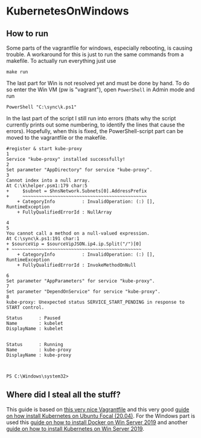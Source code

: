 # KubernetesOnWindows
## How to run
Some parts of the vagrantfile for windows, especially rebooting, is causing trouble. A workaround for this is just to run the same commands from a makefile.
To actually run everything just use
```
make run
```
The last part for Win is not resolved yet and must be done by hand. To do so enter the Win VM (pw is "vagrant"), open `PowerShell` in Admin mode and run 
```
PowerShell "C:\sync\k.ps1"
```
In the last part of the script I still run into errors (thats why the script currently prints out some numbering, to identify the lines that cause the errors).
Hopefully, when this is fixed, the PowerShell-script part can be moved to the vagrantfile or the makefile.
```
#register & start kube-proxy
1
Service "kube-proxy" installed successfully!
2
Set parameter "AppDirectory" for service "kube-proxy".
3
Cannot index into a null array.
At C:\k\helper.psm1:179 char:5
+     $subnet = $hnsNetwork.Subnets[0].AddressPrefix
+     ~~~~~~~~~~~~~~~~~~~~~~~~~~~~~~~~~~~~~~~~~~~~~~
    + CategoryInfo          : InvalidOperation: (:) [], RuntimeException
    + FullyQualifiedErrorId : NullArray

4
5
You cannot call a method on a null-valued expression.
At C:\sync\k.ps1:191 char:1
+ $sourceVip = $sourceVipJSON.ip4.ip.Split("/")[0]
+ ~~~~~~~~~~~~~~~~~~~~~~~~~~~~~~~~~~~~~~~~~~~~~~~~
    + CategoryInfo          : InvalidOperation: (:) [], RuntimeException
    + FullyQualifiedErrorId : InvokeMethodOnNull

6
Set parameter "AppParameters" for service "kube-proxy".
7
Set parameter "DependOnService" for service "kube-proxy".
8
kube-proxy: Unexpected status SERVICE_START_PENDING in response to START control.

Status      : Paused
Name        : kubelet
DisplayName : kubelet


Status      : Running
Name        : kube-proxy
DisplayName : kube-proxy



PS C:\Windows\system32>
```

## Where did I steal all the stuff?
This guide is based on [this very nice Vagrantfile](https://gist.github.com/danielepolencic/ef4ddb763fd9a18bf2f1eaaa2e337544) and this very good [guide on how install Kubernetes on Ubuntu Focal (20.04)](https://github.com/mialeevs/kubernetes_installation). 
For the Windows part is used this [guide on how to install Docker on Win Server 2019](https://www.hostafrica.co.za/blog/new-technologies/how-to-install-docker-on-linux-and-windows/#win) and another [guide on how to install Kubernetes on Win Server 2019](https://www.hostafrica.co.za/blog/new-technologies/install-kubernetes-cluster-windows-server-worker-nodes/).
